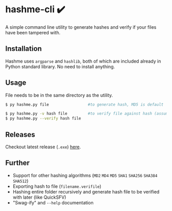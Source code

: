 # hashme-cli ✔️
A simple command line utility to generate hashes and verify if your files have been tampered with.

## Installation
Hashme uses `argparse` and `hashlib`, both of which are included already in Python standard library. No need to install anything.

## Usage
File needs to be in the same directory as the utility.

```sh
$ py hashme.py file					#to generate hash, MD5 is default

$ py hashme.py -v hash file 		#to verify file against hash (assumed to be MD5 by default)
$ py hashme.py --verify hash file
```

## Releases
Checkout latest release (`.exe`) [here](/releases/).

## Further
- Support for other hashing algorithms (`MD2` `MD4` `MD5` `SHA1` `SHA256` `SHA384` `SHA512`)
- Exporting hash to file (`filename.verifile`)
- Hashing entire folder recursively and generate hash file to be verified with later (like QuickSFV)
- "Swag-ify" and `--help` documentation